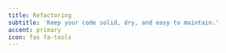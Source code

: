 ```yaml
---
title: Refactoring
subtitle: 'Keep your code solid, dry, and easy to maintain.'
accent: primary
icon: fas fa-tools
---
```


